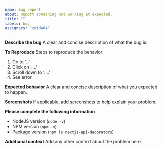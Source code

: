 ```yaml
---
name: Bug report
about: Report something not working at expected.
title: ""
labels: bug
assignees: "zaida04"
---
```


**Describe the bug**
A clear and concise description of what the bug is.

**To Reproduce**
Steps to reproduce the behavior:

1. Go to '...'
2. Click on '....'
3. Scroll down to '....'
4. See error

**Expected behavior**
A clear and concise description of what you expected to happen.

**Screenshots**
If applicable, add screenshots to help explain your problem.

**Please complete the following information**

-   NodeJS version (`node -v`)
-   NPM version (`npm -v`)
-   Package version (`npm ls nextjs-api-decorators`)

**Additional context**
Add any other context about the problem here.
